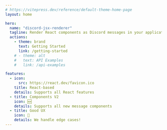 ```yaml
---
# https://vitepress.dev/reference/default-theme-home-page
layout: home

hero:
  name: "discord-jsx-renderer"
  tagline: Render React components as Discord messages in your applications
  actions:
    - theme: brand
      text: Getting Started
      link: /getting-started
    # - theme: alt
    #   text: API Examples
    #   link: /api-examples

features:
  - icon:
      src: https://react.dev/favicon.ico
    title: React-based
    details: Supports all React features
  - title: Components V2
    icon: 🆕
    details: Supports all new message components
  - title: Good UX
    icon: 💬
    details: We handle edge cases!
---
```


